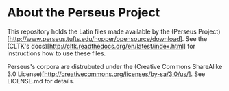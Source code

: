 About the Perseus Project
=========================

This repository holds the Latin files made available by the (Perseus Project)[http://www.perseus.tufts.edu/hopper/opensource/download]. See the (CLTK's docs)[http://cltk.readthedocs.org/en/latest/index.html] for instructions how to use these files.

Perseus's corpora are distrubuted under the (Creative Commons ShareAlike 3.0 License)[http://creativecommons.org/licenses/by-sa/3.0/us/]. See LICENSE.md for details.